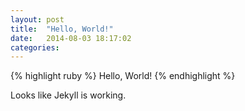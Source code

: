 ```yaml
---
layout: post
title:  "Hello, World!"
date:   2014-08-03 18:17:02
categories:
---
```


{% highlight ruby %}
Hello, World!
{% endhighlight %}

Looks like Jekyll is working.